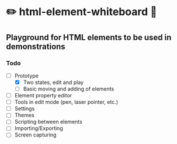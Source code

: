 # ✏️ html-element-whiteboard 📑
Playground for HTML elements to be used in demonstrations
---



### Todo
- [ ] Prototype
  - [x] Two states, edit and play
  - [ ] Basic moving and adding of elements
- [ ] Element property editor
- [ ] Tools in edit mode (pen, laser pointer, etc.)
- [ ] Settings
- [ ] Themes
- [ ] Scripting between elements
- [ ] Importing/Exporting
- [ ] Screen capturing
